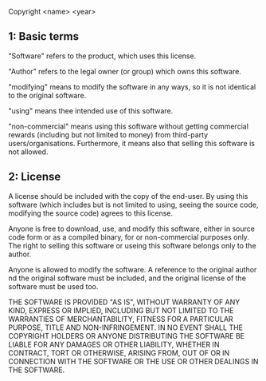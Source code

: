 Copyright \<name\> \<year\>

## **1: Basic terms**
"Software" refers to the product, which uses this license.
  
"Author" refers to the legal owner (or group) which owns this software.

"modifying" means to modify the software in any ways, so it is not identical to the original software.

"using" means thee intended use of this software.
  
"non-commercial" means using this software without getting commercial rewards (including but not limited to money) from third-party users/organisations. Furthermore, it means also that selling this software is not allowed.

## **2: License**

A license should be included with the copy of the end-user. By using this software (which includes but is not limited to using, seeing the source code, modifying the source code) agrees to this license.

Anyone is free to download, use, and modify this software, either in source code form or as a compiled binary, for or non-commercial purposes only. The right to selling this software or useing this software belongs only to the author.

Anyone is allowed to modify the software. A reference to the original author nd the original software must be included, and the original license of the software must be used too.


  
THE SOFTWARE IS PROVIDED "AS IS", WITHOUT WARRANTY OF ANY KIND, EXPRESS OR IMPLIED, INCLUDING BUT NOT LIMITED TO THE WARRANTIES OF MERCHANTABILITY, FITNESS FOR A PARTICULAR PURPOSE, TITLE AND NON-INFRINGEMENT. IN NO EVENT SHALL THE COPYRIGHT HOLDERS OR ANYONE DISTRIBUTING THE SOFTWARE BE LIABLE FOR ANY DAMAGES OR OTHER LIABILITY, WHETHER IN CONTRACT, TORT OR OTHERWISE, ARISING FROM, OUT OF OR IN CONNECTION WITH THE SOFTWARE OR THE USE OR OTHER DEALINGS IN THE SOFTWARE.
